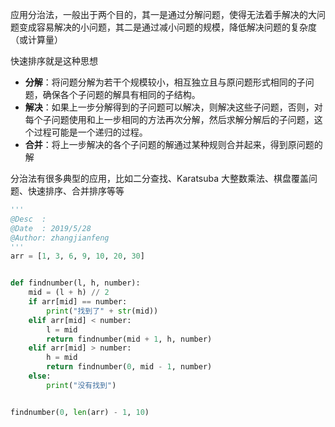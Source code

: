 应用分治法，一般出于两个目的，其一是通过分解问题，使得无法着手解决的大问题变成容易解决的小问题，其二是通过减小问题的规模，降低解决问题的复杂度（或计算量）

快速排序就是这种思想

- **分解**：将问题分解为若干个规模较小，相互独立且与原问题形式相同的子问题，确保各个子问题的解具有相同的子结构。
- **解决**：如果上一步分解得到的子问题可以解决，则解决这些子问题，否则，对每个子问题使用和上一步相同的方法再次分解，然后求解分解后的子问题，这个过程可能是一个递归的过程。
- **合并**：将上一步解决的各个子问题的解通过某种规则合并起来，得到原问题的解

分治法有很多典型的应用，比如二分查找、Karatsuba 大整数乘法、棋盘覆盖问题、快速排序、合并排序等等

```python
'''
@Desc  : 
@Date  : 2019/5/28
@Author: zhangjianfeng 
'''
arr = [1, 3, 6, 9, 10, 20, 30]


def findnumber(l, h, number):
    mid = (l + h) // 2
    if arr[mid] == number:
        print("找到了" + str(mid))
    elif arr[mid] < number:
        l = mid
        return findnumber(mid + 1, h, number)
    elif arr[mid] > number:
        h = mid
        return findnumber(0, mid - 1, number)
    else:
        print("没有找到")


findnumber(0, len(arr) - 1, 10)
```

